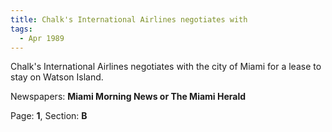 ```yaml
---  
title: Chalk's International Airlines negotiates with  
tags:  
  - Apr 1989  
---  
```

  
Chalk's International Airlines negotiates with the city of Miami for a lease to stay on Watson Island.  
  
Newspapers: **Miami Morning News or The Miami Herald**  
  
Page: **1**, Section: **B** 
